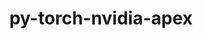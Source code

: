 ---
title: "py-torch-nvidia-apex"
layout: cache
categories: [package, develop]
meta: {"versions": ["2020-10-19"], "compilers": ["apple-clang@=14.0.0", "gcc@=11.3.0", "gcc@=11.4.0"], "oss": ["ubuntu22.04", "ventura"], "platforms": ["darwin", "linux"], "targets": ["aarch64", "x86_64_v3"], "stacks": ["ml-darwin-aarch64-mps", "ml-linux-x86_64-cpu", "ml-linux-x86_64-cuda", "root"], "num_specs": 52, "num_specs_by_stack": {"ml-darwin-aarch64-mps": 14, "root": 52, "ml-linux-x86_64-cpu": 19, "ml-linux-x86_64-cuda": 19}}
spec_details: [{"hash": "nn7ebqmm7ggbybdumhd6oqp5kchdspbc", "compiler": "apple-clang@=14.0.0", "versions": ["2020-10-19"], "os": "ventura", "platform": "darwin", "target": "aarch64", "variants": ["build_system=python_pip", "~cuda", "patches=da5e883"], "stacks": ["ml-darwin-aarch64-mps", "root"], "size": "-", "tarball": "https://binaries.spack.io/develop/build_cache/darwin-ventura-aarch64/apple-clang-14.0.0/py-torch-nvidia-apex-2020-10-19/darwin-ventura-aarch64-apple-clang-14.0.0-py-torch-nvidia-apex-2020-10-19-nn7ebqmm7ggbybdumhd6oqp5kchdspbc.spack"}, {"hash": "aqe2yq3phgirvy2skvvsv2vmmcnx4deo", "compiler": "apple-clang@=14.0.0", "versions": ["2020-10-19"], "os": "ventura", "platform": "darwin", "target": "aarch64", "variants": ["build_system=python_pip", "~cuda", "patches=da5e883"], "stacks": ["ml-darwin-aarch64-mps", "root"], "size": "-", "tarball": "https://binaries.spack.io/develop/build_cache/darwin-ventura-aarch64/apple-clang-14.0.0/py-torch-nvidia-apex-2020-10-19/darwin-ventura-aarch64-apple-clang-14.0.0-py-torch-nvidia-apex-2020-10-19-aqe2yq3phgirvy2skvvsv2vmmcnx4deo.spack"}, {"hash": "bkzs344ve2w46zebm3xakybe5p2tzhyz", "compiler": "apple-clang@=14.0.0", "versions": ["2020-10-19"], "os": "ventura", "platform": "darwin", "target": "aarch64", "variants": ["build_system=python_pip", "~cuda", "patches=da5e883"], "stacks": ["ml-darwin-aarch64-mps", "root"], "size": "-", "tarball": "https://binaries.spack.io/develop/build_cache/darwin-ventura-aarch64/apple-clang-14.0.0/py-torch-nvidia-apex-2020-10-19/darwin-ventura-aarch64-apple-clang-14.0.0-py-torch-nvidia-apex-2020-10-19-bkzs344ve2w46zebm3xakybe5p2tzhyz.spack"}, {"hash": "hrazz6zydnpn4sociikbfx33mqvv34eh", "compiler": "apple-clang@=14.0.0", "versions": ["2020-10-19"], "os": "ventura", "platform": "darwin", "target": "aarch64", "variants": ["build_system=python_pip", "~cuda", "patches=da5e883"], "stacks": ["ml-darwin-aarch64-mps", "root"], "size": "-", "tarball": "https://binaries.spack.io/develop/build_cache/darwin-ventura-aarch64/apple-clang-14.0.0/py-torch-nvidia-apex-2020-10-19/darwin-ventura-aarch64-apple-clang-14.0.0-py-torch-nvidia-apex-2020-10-19-hrazz6zydnpn4sociikbfx33mqvv34eh.spack"}, {"hash": "ez7khwz762exoyt4opqsgpdkfl5w3456", "compiler": "apple-clang@=14.0.0", "versions": ["2020-10-19"], "os": "ventura", "platform": "darwin", "target": "aarch64", "variants": ["build_system=python_pip", "~cuda", "patches=da5e883"], "stacks": ["ml-darwin-aarch64-mps", "root"], "size": "-", "tarball": "https://binaries.spack.io/develop/build_cache/darwin-ventura-aarch64/apple-clang-14.0.0/py-torch-nvidia-apex-2020-10-19/darwin-ventura-aarch64-apple-clang-14.0.0-py-torch-nvidia-apex-2020-10-19-ez7khwz762exoyt4opqsgpdkfl5w3456.spack"}, {"hash": "tyaqw7uofqc7uxqvf4gfgcwyyw2ydle5", "compiler": "apple-clang@=14.0.0", "versions": ["2020-10-19"], "os": "ventura", "platform": "darwin", "target": "aarch64", "variants": ["build_system=python_pip", "~cuda", "patches=da5e883"], "stacks": ["ml-darwin-aarch64-mps", "root"], "size": "-", "tarball": "https://binaries.spack.io/develop/build_cache/darwin-ventura-aarch64/apple-clang-14.0.0/py-torch-nvidia-apex-2020-10-19/darwin-ventura-aarch64-apple-clang-14.0.0-py-torch-nvidia-apex-2020-10-19-tyaqw7uofqc7uxqvf4gfgcwyyw2ydle5.spack"}, {"hash": "jaddu3rexv26xqwfx4hqdkjvrc4lleis", "compiler": "apple-clang@=14.0.0", "versions": ["2020-10-19"], "os": "ventura", "platform": "darwin", "target": "aarch64", "variants": ["build_system=python_pip", "~cuda", "patches=da5e883"], "stacks": ["ml-darwin-aarch64-mps", "root"], "size": "-", "tarball": "https://binaries.spack.io/develop/build_cache/darwin-ventura-aarch64/apple-clang-14.0.0/py-torch-nvidia-apex-2020-10-19/darwin-ventura-aarch64-apple-clang-14.0.0-py-torch-nvidia-apex-2020-10-19-jaddu3rexv26xqwfx4hqdkjvrc4lleis.spack"}, {"hash": "at4hkf6ut32ibkuod6pltgne7uxvibcc", "compiler": "apple-clang@=14.0.0", "versions": ["2020-10-19"], "os": "ventura", "platform": "darwin", "target": "aarch64", "variants": ["build_system=python_pip", "~cuda", "patches=da5e883"], "stacks": ["ml-darwin-aarch64-mps", "root"], "size": "-", "tarball": "https://binaries.spack.io/develop/build_cache/darwin-ventura-aarch64/apple-clang-14.0.0/py-torch-nvidia-apex-2020-10-19/darwin-ventura-aarch64-apple-clang-14.0.0-py-torch-nvidia-apex-2020-10-19-at4hkf6ut32ibkuod6pltgne7uxvibcc.spack"}, {"hash": "yw3p7wyhym6ow36ujoxwfwuegokc2g3o", "compiler": "apple-clang@=14.0.0", "versions": ["2020-10-19"], "os": "ventura", "platform": "darwin", "target": "aarch64", "variants": ["build_system=python_pip", "~cuda", "patches=da5e883"], "stacks": ["ml-darwin-aarch64-mps", "root"], "size": "-", "tarball": "https://binaries.spack.io/develop/build_cache/darwin-ventura-aarch64/apple-clang-14.0.0/py-torch-nvidia-apex-2020-10-19/darwin-ventura-aarch64-apple-clang-14.0.0-py-torch-nvidia-apex-2020-10-19-yw3p7wyhym6ow36ujoxwfwuegokc2g3o.spack"}, {"hash": "tx5huhhapovop663v3zjclzqvno767ww", "compiler": "apple-clang@=14.0.0", "versions": ["2020-10-19"], "os": "ventura", "platform": "darwin", "target": "aarch64", "variants": ["build_system=python_pip", "~cuda", "patches=da5e883"], "stacks": ["ml-darwin-aarch64-mps", "root"], "size": "-", "tarball": "https://binaries.spack.io/develop/build_cache/darwin-ventura-aarch64/apple-clang-14.0.0/py-torch-nvidia-apex-2020-10-19/darwin-ventura-aarch64-apple-clang-14.0.0-py-torch-nvidia-apex-2020-10-19-tx5huhhapovop663v3zjclzqvno767ww.spack"}, {"hash": "xizdiq2xdvfttfeqlb7qx2fkypqguoqe", "compiler": "apple-clang@=14.0.0", "versions": ["2020-10-19"], "os": "ventura", "platform": "darwin", "target": "aarch64", "variants": ["build_system=python_pip", "~cuda", "patches=da5e883"], "stacks": ["ml-darwin-aarch64-mps", "root"], "size": "-", "tarball": "https://binaries.spack.io/develop/build_cache/darwin-ventura-aarch64/apple-clang-14.0.0/py-torch-nvidia-apex-2020-10-19/darwin-ventura-aarch64-apple-clang-14.0.0-py-torch-nvidia-apex-2020-10-19-xizdiq2xdvfttfeqlb7qx2fkypqguoqe.spack"}, {"hash": "jwykd6gw4p3ha5fgd2bm362kvpllpoj3", "compiler": "apple-clang@=14.0.0", "versions": ["2020-10-19"], "os": "ventura", "platform": "darwin", "target": "aarch64", "variants": ["build_system=python_pip", "~cuda", "patches=da5e883"], "stacks": ["ml-darwin-aarch64-mps", "root"], "size": "-", "tarball": "https://binaries.spack.io/develop/build_cache/darwin-ventura-aarch64/apple-clang-14.0.0/py-torch-nvidia-apex-2020-10-19/darwin-ventura-aarch64-apple-clang-14.0.0-py-torch-nvidia-apex-2020-10-19-jwykd6gw4p3ha5fgd2bm362kvpllpoj3.spack"}, {"hash": "4jcixefvlwzzxyckvk3em2qj2luxc6rp", "compiler": "apple-clang@=14.0.0", "versions": ["2020-10-19"], "os": "ventura", "platform": "darwin", "target": "aarch64", "variants": ["build_system=python_pip", "~cuda", "patches=da5e883"], "stacks": ["ml-darwin-aarch64-mps", "root"], "size": "-", "tarball": "https://binaries.spack.io/develop/build_cache/darwin-ventura-aarch64/apple-clang-14.0.0/py-torch-nvidia-apex-2020-10-19/darwin-ventura-aarch64-apple-clang-14.0.0-py-torch-nvidia-apex-2020-10-19-4jcixefvlwzzxyckvk3em2qj2luxc6rp.spack"}, {"hash": "azvapshzzgby7yfhbtmjb7o5xiobkj37", "compiler": "apple-clang@=14.0.0", "versions": ["2020-10-19"], "os": "ventura", "platform": "darwin", "target": "aarch64", "variants": ["build_system=python_pip", "~cuda", "patches=da5e883"], "stacks": ["ml-darwin-aarch64-mps", "root"], "size": "-", "tarball": "https://binaries.spack.io/develop/build_cache/darwin-ventura-aarch64/apple-clang-14.0.0/py-torch-nvidia-apex-2020-10-19/darwin-ventura-aarch64-apple-clang-14.0.0-py-torch-nvidia-apex-2020-10-19-azvapshzzgby7yfhbtmjb7o5xiobkj37.spack"}, {"hash": "fhcaqkpcvvgt7ebvb4rcqnzzwsf3ltbt", "compiler": "gcc@=11.3.0", "versions": ["2020-10-19"], "os": "ubuntu22.04", "platform": "linux", "target": "x86_64_v3", "variants": ["build_system=python_pip", "~cuda", "patches=da5e883"], "stacks": ["ml-linux-x86_64-cpu", "root"], "size": "-", "tarball": "https://binaries.spack.io/develop/build_cache/linux-ubuntu22.04-x86_64_v3/gcc-11.3.0/py-torch-nvidia-apex-2020-10-19/linux-ubuntu22.04-x86_64_v3-gcc-11.3.0-py-torch-nvidia-apex-2020-10-19-fhcaqkpcvvgt7ebvb4rcqnzzwsf3ltbt.spack"}, {"hash": "2vtccdyhuosnf6xkxf566chwdhntnned", "compiler": "gcc@=11.3.0", "versions": ["2020-10-19"], "os": "ubuntu22.04", "platform": "linux", "target": "x86_64_v3", "variants": ["build_system=python_pip", "+cuda", "cuda_arch=80", "patches=da5e883"], "stacks": ["ml-linux-x86_64-cuda", "root"], "size": "-", "tarball": "https://binaries.spack.io/develop/build_cache/linux-ubuntu22.04-x86_64_v3/gcc-11.3.0/py-torch-nvidia-apex-2020-10-19/linux-ubuntu22.04-x86_64_v3-gcc-11.3.0-py-torch-nvidia-apex-2020-10-19-2vtccdyhuosnf6xkxf566chwdhntnned.spack"}, {"hash": "6apgvsqbyykxp32ryolussbzdy4r4k5y", "compiler": "gcc@=11.3.0", "versions": ["2020-10-19"], "os": "ubuntu22.04", "platform": "linux", "target": "x86_64_v3", "variants": ["build_system=python_pip", "~cuda", "patches=da5e883"], "stacks": ["ml-linux-x86_64-cpu", "root"], "size": "-", "tarball": "https://binaries.spack.io/develop/build_cache/linux-ubuntu22.04-x86_64_v3/gcc-11.3.0/py-torch-nvidia-apex-2020-10-19/linux-ubuntu22.04-x86_64_v3-gcc-11.3.0-py-torch-nvidia-apex-2020-10-19-6apgvsqbyykxp32ryolussbzdy4r4k5y.spack"}, {"hash": "6g2rlxijsaq2rqjivgl6wkitgndrro4p", "compiler": "gcc@=11.3.0", "versions": ["2020-10-19"], "os": "ubuntu22.04", "platform": "linux", "target": "x86_64_v3", "variants": ["build_system=python_pip", "~cuda", "patches=da5e883"], "stacks": ["ml-linux-x86_64-cpu", "root"], "size": "-", "tarball": "https://binaries.spack.io/develop/build_cache/linux-ubuntu22.04-x86_64_v3/gcc-11.3.0/py-torch-nvidia-apex-2020-10-19/linux-ubuntu22.04-x86_64_v3-gcc-11.3.0-py-torch-nvidia-apex-2020-10-19-6g2rlxijsaq2rqjivgl6wkitgndrro4p.spack"}, {"hash": "7rskb6a6fzdno64yfecsy5wwnp73e7d7", "compiler": "gcc@=11.3.0", "versions": ["2020-10-19"], "os": "ubuntu22.04", "platform": "linux", "target": "x86_64_v3", "variants": ["build_system=python_pip", "~cuda", "patches=da5e883"], "stacks": ["ml-linux-x86_64-cpu", "root"], "size": "-", "tarball": "https://binaries.spack.io/develop/build_cache/linux-ubuntu22.04-x86_64_v3/gcc-11.3.0/py-torch-nvidia-apex-2020-10-19/linux-ubuntu22.04-x86_64_v3-gcc-11.3.0-py-torch-nvidia-apex-2020-10-19-7rskb6a6fzdno64yfecsy5wwnp73e7d7.spack"}, {"hash": "d3l3pbcov3tymiufc3bofp3kfgdt4epu", "compiler": "gcc@=11.3.0", "versions": ["2020-10-19"], "os": "ubuntu22.04", "platform": "linux", "target": "x86_64_v3", "variants": ["build_system=python_pip", "~cuda", "patches=da5e883"], "stacks": ["ml-linux-x86_64-cpu", "root"], "size": "-", "tarball": "https://binaries.spack.io/develop/build_cache/linux-ubuntu22.04-x86_64_v3/gcc-11.3.0/py-torch-nvidia-apex-2020-10-19/linux-ubuntu22.04-x86_64_v3-gcc-11.3.0-py-torch-nvidia-apex-2020-10-19-d3l3pbcov3tymiufc3bofp3kfgdt4epu.spack"}, {"hash": "cfojmg7pvyolajonn3ilyfmp326i6a6b", "compiler": "gcc@=11.3.0", "versions": ["2020-10-19"], "os": "ubuntu22.04", "platform": "linux", "target": "x86_64_v3", "variants": ["build_system=python_pip", "+cuda", "cuda_arch=80", "patches=da5e883"], "stacks": ["ml-linux-x86_64-cuda", "root"], "size": "-", "tarball": "https://binaries.spack.io/develop/build_cache/linux-ubuntu22.04-x86_64_v3/gcc-11.3.0/py-torch-nvidia-apex-2020-10-19/linux-ubuntu22.04-x86_64_v3-gcc-11.3.0-py-torch-nvidia-apex-2020-10-19-cfojmg7pvyolajonn3ilyfmp326i6a6b.spack"}, {"hash": "5yk35jdezc7zhyj7ntfkpjsxavaidwqb", "compiler": "gcc@=11.3.0", "versions": ["2020-10-19"], "os": "ubuntu22.04", "platform": "linux", "target": "x86_64_v3", "variants": ["build_system=python_pip", "~cuda", "patches=da5e883"], "stacks": ["ml-linux-x86_64-cpu", "root"], "size": "-", "tarball": "https://binaries.spack.io/develop/build_cache/linux-ubuntu22.04-x86_64_v3/gcc-11.3.0/py-torch-nvidia-apex-2020-10-19/linux-ubuntu22.04-x86_64_v3-gcc-11.3.0-py-torch-nvidia-apex-2020-10-19-5yk35jdezc7zhyj7ntfkpjsxavaidwqb.spack"}, {"hash": "i3q4hgrncncn2ven4nbph4sucpiae2a5", "compiler": "gcc@=11.3.0", "versions": ["2020-10-19"], "os": "ubuntu22.04", "platform": "linux", "target": "x86_64_v3", "variants": ["build_system=python_pip", "~cuda", "patches=da5e883"], "stacks": ["ml-linux-x86_64-cpu", "root"], "size": "-", "tarball": "https://binaries.spack.io/develop/build_cache/linux-ubuntu22.04-x86_64_v3/gcc-11.3.0/py-torch-nvidia-apex-2020-10-19/linux-ubuntu22.04-x86_64_v3-gcc-11.3.0-py-torch-nvidia-apex-2020-10-19-i3q4hgrncncn2ven4nbph4sucpiae2a5.spack"}, {"hash": "jpenum54n5kgbj5gsvvd7qs5bplvua3c", "compiler": "gcc@=11.3.0", "versions": ["2020-10-19"], "os": "ubuntu22.04", "platform": "linux", "target": "x86_64_v3", "variants": ["build_system=python_pip", "~cuda", "patches=da5e883"], "stacks": ["ml-linux-x86_64-cpu", "root"], "size": "-", "tarball": "https://binaries.spack.io/develop/build_cache/linux-ubuntu22.04-x86_64_v3/gcc-11.3.0/py-torch-nvidia-apex-2020-10-19/linux-ubuntu22.04-x86_64_v3-gcc-11.3.0-py-torch-nvidia-apex-2020-10-19-jpenum54n5kgbj5gsvvd7qs5bplvua3c.spack"}, {"hash": "qn56ffjcdisljyrf4t6b3tr55n6tosqb", "compiler": "gcc@=11.3.0", "versions": ["2020-10-19"], "os": "ubuntu22.04", "platform": "linux", "target": "x86_64_v3", "variants": ["build_system=python_pip", "+cuda", "cuda_arch=80", "patches=da5e883"], "stacks": ["ml-linux-x86_64-cuda", "root"], "size": "-", "tarball": "https://binaries.spack.io/develop/build_cache/linux-ubuntu22.04-x86_64_v3/gcc-11.3.0/py-torch-nvidia-apex-2020-10-19/linux-ubuntu22.04-x86_64_v3-gcc-11.3.0-py-torch-nvidia-apex-2020-10-19-qn56ffjcdisljyrf4t6b3tr55n6tosqb.spack"}, {"hash": "myowoknlk6sbzatm4t6eh3hws7kdqwzs", "compiler": "gcc@=11.3.0", "versions": ["2020-10-19"], "os": "ubuntu22.04", "platform": "linux", "target": "x86_64_v3", "variants": ["build_system=python_pip", "~cuda", "patches=da5e883"], "stacks": ["ml-linux-x86_64-cpu", "root"], "size": "-", "tarball": "https://binaries.spack.io/develop/build_cache/linux-ubuntu22.04-x86_64_v3/gcc-11.3.0/py-torch-nvidia-apex-2020-10-19/linux-ubuntu22.04-x86_64_v3-gcc-11.3.0-py-torch-nvidia-apex-2020-10-19-myowoknlk6sbzatm4t6eh3hws7kdqwzs.spack"}, {"hash": "yqonffh4vgql5d52uix6o2h2hwo2mhiv", "compiler": "gcc@=11.3.0", "versions": ["2020-10-19"], "os": "ubuntu22.04", "platform": "linux", "target": "x86_64_v3", "variants": ["build_system=python_pip", "~cuda", "patches=da5e883"], "stacks": ["ml-linux-x86_64-cpu", "root"], "size": "-", "tarball": "https://binaries.spack.io/develop/build_cache/linux-ubuntu22.04-x86_64_v3/gcc-11.3.0/py-torch-nvidia-apex-2020-10-19/linux-ubuntu22.04-x86_64_v3-gcc-11.3.0-py-torch-nvidia-apex-2020-10-19-yqonffh4vgql5d52uix6o2h2hwo2mhiv.spack"}, {"hash": "nb6dggwbtfb2cmt4klya7zld4iv6qtkm", "compiler": "gcc@=11.3.0", "versions": ["2020-10-19"], "os": "ubuntu22.04", "platform": "linux", "target": "x86_64_v3", "variants": ["build_system=python_pip", "+cuda", "cuda_arch=80", "patches=da5e883"], "stacks": ["ml-linux-x86_64-cuda", "root"], "size": "-", "tarball": "https://binaries.spack.io/develop/build_cache/linux-ubuntu22.04-x86_64_v3/gcc-11.3.0/py-torch-nvidia-apex-2020-10-19/linux-ubuntu22.04-x86_64_v3-gcc-11.3.0-py-torch-nvidia-apex-2020-10-19-nb6dggwbtfb2cmt4klya7zld4iv6qtkm.spack"}, {"hash": "s3gf2c67mobim4q6b6xtxvbzkfdts7yt", "compiler": "gcc@=11.3.0", "versions": ["2020-10-19"], "os": "ubuntu22.04", "platform": "linux", "target": "x86_64_v3", "variants": ["build_system=python_pip", "+cuda", "cuda_arch=80", "patches=da5e883"], "stacks": ["ml-linux-x86_64-cuda", "root"], "size": "-", "tarball": "https://binaries.spack.io/develop/build_cache/linux-ubuntu22.04-x86_64_v3/gcc-11.3.0/py-torch-nvidia-apex-2020-10-19/linux-ubuntu22.04-x86_64_v3-gcc-11.3.0-py-torch-nvidia-apex-2020-10-19-s3gf2c67mobim4q6b6xtxvbzkfdts7yt.spack"}, {"hash": "5qeysurqfb3q6iavn6u57ygriqwcstev", "compiler": "gcc@=11.3.0", "versions": ["2020-10-19"], "os": "ubuntu22.04", "platform": "linux", "target": "x86_64_v3", "variants": ["build_system=python_pip", "+cuda", "cuda_arch=80", "patches=da5e883"], "stacks": ["ml-linux-x86_64-cuda", "root"], "size": "-", "tarball": "https://binaries.spack.io/develop/build_cache/linux-ubuntu22.04-x86_64_v3/gcc-11.3.0/py-torch-nvidia-apex-2020-10-19/linux-ubuntu22.04-x86_64_v3-gcc-11.3.0-py-torch-nvidia-apex-2020-10-19-5qeysurqfb3q6iavn6u57ygriqwcstev.spack"}, {"hash": "qz5l4c5tklsrhqrpdj57li6mzoj2to4w", "compiler": "gcc@=11.3.0", "versions": ["2020-10-19"], "os": "ubuntu22.04", "platform": "linux", "target": "x86_64_v3", "variants": ["build_system=python_pip", "+cuda", "cuda_arch=80", "patches=da5e883"], "stacks": ["ml-linux-x86_64-cuda", "root"], "size": "-", "tarball": "https://binaries.spack.io/develop/build_cache/linux-ubuntu22.04-x86_64_v3/gcc-11.3.0/py-torch-nvidia-apex-2020-10-19/linux-ubuntu22.04-x86_64_v3-gcc-11.3.0-py-torch-nvidia-apex-2020-10-19-qz5l4c5tklsrhqrpdj57li6mzoj2to4w.spack"}, {"hash": "gehan5h73ncrpasnbqijewssiwsinqmh", "compiler": "gcc@=11.3.0", "versions": ["2020-10-19"], "os": "ubuntu22.04", "platform": "linux", "target": "x86_64_v3", "variants": ["build_system=python_pip", "~cuda", "patches=da5e883"], "stacks": ["ml-linux-x86_64-cpu", "root"], "size": "-", "tarball": "https://binaries.spack.io/develop/build_cache/linux-ubuntu22.04-x86_64_v3/gcc-11.3.0/py-torch-nvidia-apex-2020-10-19/linux-ubuntu22.04-x86_64_v3-gcc-11.3.0-py-torch-nvidia-apex-2020-10-19-gehan5h73ncrpasnbqijewssiwsinqmh.spack"}, {"hash": "ty72oflnvq7t4o5ugw26hiygabbf4u5b", "compiler": "gcc@=11.3.0", "versions": ["2020-10-19"], "os": "ubuntu22.04", "platform": "linux", "target": "x86_64_v3", "variants": ["build_system=python_pip", "~cuda", "patches=da5e883"], "stacks": ["ml-linux-x86_64-cpu", "root"], "size": "-", "tarball": "https://binaries.spack.io/develop/build_cache/linux-ubuntu22.04-x86_64_v3/gcc-11.3.0/py-torch-nvidia-apex-2020-10-19/linux-ubuntu22.04-x86_64_v3-gcc-11.3.0-py-torch-nvidia-apex-2020-10-19-ty72oflnvq7t4o5ugw26hiygabbf4u5b.spack"}, {"hash": "olt3ucq4dh4jzyhpwxn2xaomzcrnb3gm", "compiler": "gcc@=11.3.0", "versions": ["2020-10-19"], "os": "ubuntu22.04", "platform": "linux", "target": "x86_64_v3", "variants": ["build_system=python_pip", "+cuda", "cuda_arch=80", "patches=da5e883"], "stacks": ["ml-linux-x86_64-cuda", "root"], "size": "-", "tarball": "https://binaries.spack.io/develop/build_cache/linux-ubuntu22.04-x86_64_v3/gcc-11.3.0/py-torch-nvidia-apex-2020-10-19/linux-ubuntu22.04-x86_64_v3-gcc-11.3.0-py-torch-nvidia-apex-2020-10-19-olt3ucq4dh4jzyhpwxn2xaomzcrnb3gm.spack"}, {"hash": "wvywbzo4t7gddfk2i3btmpu6wqexjjlo", "compiler": "gcc@=11.3.0", "versions": ["2020-10-19"], "os": "ubuntu22.04", "platform": "linux", "target": "x86_64_v3", "variants": ["build_system=python_pip", "~cuda", "patches=da5e883"], "stacks": ["ml-linux-x86_64-cpu", "root"], "size": "-", "tarball": "https://binaries.spack.io/develop/build_cache/linux-ubuntu22.04-x86_64_v3/gcc-11.3.0/py-torch-nvidia-apex-2020-10-19/linux-ubuntu22.04-x86_64_v3-gcc-11.3.0-py-torch-nvidia-apex-2020-10-19-wvywbzo4t7gddfk2i3btmpu6wqexjjlo.spack"}, {"hash": "moqtbnpbvzgy2gaiqm7iwynso3wlbytq", "compiler": "gcc@=11.3.0", "versions": ["2020-10-19"], "os": "ubuntu22.04", "platform": "linux", "target": "x86_64_v3", "variants": ["build_system=python_pip", "+cuda", "cuda_arch=80", "patches=da5e883"], "stacks": ["ml-linux-x86_64-cuda", "root"], "size": "-", "tarball": "https://binaries.spack.io/develop/build_cache/linux-ubuntu22.04-x86_64_v3/gcc-11.3.0/py-torch-nvidia-apex-2020-10-19/linux-ubuntu22.04-x86_64_v3-gcc-11.3.0-py-torch-nvidia-apex-2020-10-19-moqtbnpbvzgy2gaiqm7iwynso3wlbytq.spack"}, {"hash": "pugxxfnhf5ccesgzgrzgkv7oboe7s6fg", "compiler": "gcc@=11.3.0", "versions": ["2020-10-19"], "os": "ubuntu22.04", "platform": "linux", "target": "x86_64_v3", "variants": ["build_system=python_pip", "+cuda", "cuda_arch=80", "patches=da5e883"], "stacks": ["ml-linux-x86_64-cuda", "root"], "size": "-", "tarball": "https://binaries.spack.io/develop/build_cache/linux-ubuntu22.04-x86_64_v3/gcc-11.3.0/py-torch-nvidia-apex-2020-10-19/linux-ubuntu22.04-x86_64_v3-gcc-11.3.0-py-torch-nvidia-apex-2020-10-19-pugxxfnhf5ccesgzgrzgkv7oboe7s6fg.spack"}, {"hash": "hlb5hexep2e5h62l5izpm3krmakmbv5l", "compiler": "gcc@=11.3.0", "versions": ["2020-10-19"], "os": "ubuntu22.04", "platform": "linux", "target": "x86_64_v3", "variants": ["build_system=python_pip", "+cuda", "cuda_arch=80", "patches=da5e883"], "stacks": ["ml-linux-x86_64-cuda", "root"], "size": "-", "tarball": "https://binaries.spack.io/develop/build_cache/linux-ubuntu22.04-x86_64_v3/gcc-11.3.0/py-torch-nvidia-apex-2020-10-19/linux-ubuntu22.04-x86_64_v3-gcc-11.3.0-py-torch-nvidia-apex-2020-10-19-hlb5hexep2e5h62l5izpm3krmakmbv5l.spack"}, {"hash": "qk6jjwsgm4xzeq77o3amnkhs5far7hmy", "compiler": "gcc@=11.3.0", "versions": ["2020-10-19"], "os": "ubuntu22.04", "platform": "linux", "target": "x86_64_v3", "variants": ["build_system=python_pip", "+cuda", "cuda_arch=80", "patches=da5e883"], "stacks": ["ml-linux-x86_64-cuda", "root"], "size": "-", "tarball": "https://binaries.spack.io/develop/build_cache/linux-ubuntu22.04-x86_64_v3/gcc-11.3.0/py-torch-nvidia-apex-2020-10-19/linux-ubuntu22.04-x86_64_v3-gcc-11.3.0-py-torch-nvidia-apex-2020-10-19-qk6jjwsgm4xzeq77o3amnkhs5far7hmy.spack"}, {"hash": "jl6og5ejcdklilxhvyl3hqsxolvf64i2", "compiler": "gcc@=11.3.0", "versions": ["2020-10-19"], "os": "ubuntu22.04", "platform": "linux", "target": "x86_64_v3", "variants": ["build_system=python_pip", "~cuda", "patches=da5e883"], "stacks": ["ml-linux-x86_64-cpu", "root"], "size": "-", "tarball": "https://binaries.spack.io/develop/build_cache/linux-ubuntu22.04-x86_64_v3/gcc-11.3.0/py-torch-nvidia-apex-2020-10-19/linux-ubuntu22.04-x86_64_v3-gcc-11.3.0-py-torch-nvidia-apex-2020-10-19-jl6og5ejcdklilxhvyl3hqsxolvf64i2.spack"}, {"hash": "q3uwozpdxshkb6la36jbvxr2v2x5h7qa", "compiler": "gcc@=11.3.0", "versions": ["2020-10-19"], "os": "ubuntu22.04", "platform": "linux", "target": "x86_64_v3", "variants": ["build_system=python_pip", "+cuda", "cuda_arch=80", "patches=da5e883"], "stacks": ["ml-linux-x86_64-cuda", "root"], "size": "-", "tarball": "https://binaries.spack.io/develop/build_cache/linux-ubuntu22.04-x86_64_v3/gcc-11.3.0/py-torch-nvidia-apex-2020-10-19/linux-ubuntu22.04-x86_64_v3-gcc-11.3.0-py-torch-nvidia-apex-2020-10-19-q3uwozpdxshkb6la36jbvxr2v2x5h7qa.spack"}, {"hash": "tnfe54vkhmgyluablwjewhyviz4tyiue", "compiler": "gcc@=11.3.0", "versions": ["2020-10-19"], "os": "ubuntu22.04", "platform": "linux", "target": "x86_64_v3", "variants": ["build_system=python_pip", "+cuda", "cuda_arch=80", "patches=da5e883"], "stacks": ["ml-linux-x86_64-cuda", "root"], "size": "-", "tarball": "https://binaries.spack.io/develop/build_cache/linux-ubuntu22.04-x86_64_v3/gcc-11.3.0/py-torch-nvidia-apex-2020-10-19/linux-ubuntu22.04-x86_64_v3-gcc-11.3.0-py-torch-nvidia-apex-2020-10-19-tnfe54vkhmgyluablwjewhyviz4tyiue.spack"}, {"hash": "qvgufjzgrzjm6yr23vptouwa4y5j53hl", "compiler": "gcc@=11.3.0", "versions": ["2020-10-19"], "os": "ubuntu22.04", "platform": "linux", "target": "x86_64_v3", "variants": ["build_system=python_pip", "~cuda", "patches=da5e883"], "stacks": ["ml-linux-x86_64-cpu", "root"], "size": "-", "tarball": "https://binaries.spack.io/develop/build_cache/linux-ubuntu22.04-x86_64_v3/gcc-11.3.0/py-torch-nvidia-apex-2020-10-19/linux-ubuntu22.04-x86_64_v3-gcc-11.3.0-py-torch-nvidia-apex-2020-10-19-qvgufjzgrzjm6yr23vptouwa4y5j53hl.spack"}, {"hash": "wmm5dvrzbaxckdarjrlmkkoeg5fkim5k", "compiler": "gcc@=11.3.0", "versions": ["2020-10-19"], "os": "ubuntu22.04", "platform": "linux", "target": "x86_64_v3", "variants": ["build_system=python_pip", "+cuda", "cuda_arch=80", "patches=da5e883"], "stacks": ["ml-linux-x86_64-cuda", "root"], "size": "-", "tarball": "https://binaries.spack.io/develop/build_cache/linux-ubuntu22.04-x86_64_v3/gcc-11.3.0/py-torch-nvidia-apex-2020-10-19/linux-ubuntu22.04-x86_64_v3-gcc-11.3.0-py-torch-nvidia-apex-2020-10-19-wmm5dvrzbaxckdarjrlmkkoeg5fkim5k.spack"}, {"hash": "wsjppgbd5wdzne5g4qrz43rskxf3oese", "compiler": "gcc@=11.3.0", "versions": ["2020-10-19"], "os": "ubuntu22.04", "platform": "linux", "target": "x86_64_v3", "variants": ["build_system=python_pip", "+cuda", "cuda_arch=80", "patches=da5e883"], "stacks": ["ml-linux-x86_64-cuda", "root"], "size": "-", "tarball": "https://binaries.spack.io/develop/build_cache/linux-ubuntu22.04-x86_64_v3/gcc-11.3.0/py-torch-nvidia-apex-2020-10-19/linux-ubuntu22.04-x86_64_v3-gcc-11.3.0-py-torch-nvidia-apex-2020-10-19-wsjppgbd5wdzne5g4qrz43rskxf3oese.spack"}, {"hash": "uvk4vgh56qwepms74635khrcnyrglvly", "compiler": "gcc@=11.4.0", "versions": ["2020-10-19"], "os": "ubuntu22.04", "platform": "linux", "target": "x86_64_v3", "variants": ["build_system=python_pip", "+cuda", "cuda_arch=80", "patches=da5e883"], "stacks": ["ml-linux-x86_64-cuda", "root"], "size": "-", "tarball": "https://binaries.spack.io/develop/build_cache/linux-ubuntu22.04-x86_64_v3/gcc-11.4.0/py-torch-nvidia-apex-2020-10-19/linux-ubuntu22.04-x86_64_v3-gcc-11.4.0-py-torch-nvidia-apex-2020-10-19-uvk4vgh56qwepms74635khrcnyrglvly.spack"}, {"hash": "ilcl433k7edld7whjommyqko244dwt7t", "compiler": "gcc@=11.4.0", "versions": ["2020-10-19"], "os": "ubuntu22.04", "platform": "linux", "target": "x86_64_v3", "variants": ["build_system=python_pip", "~cuda", "patches=da5e883"], "stacks": ["ml-linux-x86_64-cpu", "root"], "size": "-", "tarball": "https://binaries.spack.io/develop/build_cache/linux-ubuntu22.04-x86_64_v3/gcc-11.4.0/py-torch-nvidia-apex-2020-10-19/linux-ubuntu22.04-x86_64_v3-gcc-11.4.0-py-torch-nvidia-apex-2020-10-19-ilcl433k7edld7whjommyqko244dwt7t.spack"}, {"hash": "ix7bvykz3p4pqzpqe6mzjrxrj7dsfwfd", "compiler": "gcc@=11.4.0", "versions": ["2020-10-19"], "os": "ubuntu22.04", "platform": "linux", "target": "x86_64_v3", "variants": ["build_system=python_pip", "~cuda", "patches=da5e883"], "stacks": ["ml-linux-x86_64-cpu", "root"], "size": "-", "tarball": "https://binaries.spack.io/develop/build_cache/linux-ubuntu22.04-x86_64_v3/gcc-11.4.0/py-torch-nvidia-apex-2020-10-19/linux-ubuntu22.04-x86_64_v3-gcc-11.4.0-py-torch-nvidia-apex-2020-10-19-ix7bvykz3p4pqzpqe6mzjrxrj7dsfwfd.spack"}, {"hash": "p7crykswdjiajt7e3ygh6foz5kzbwewp", "compiler": "gcc@=11.4.0", "versions": ["2020-10-19"], "os": "ubuntu22.04", "platform": "linux", "target": "x86_64_v3", "variants": ["build_system=python_pip", "+cuda", "cuda_arch=80", "patches=da5e883"], "stacks": ["ml-linux-x86_64-cuda", "root"], "size": "-", "tarball": "https://binaries.spack.io/develop/build_cache/linux-ubuntu22.04-x86_64_v3/gcc-11.4.0/py-torch-nvidia-apex-2020-10-19/linux-ubuntu22.04-x86_64_v3-gcc-11.4.0-py-torch-nvidia-apex-2020-10-19-p7crykswdjiajt7e3ygh6foz5kzbwewp.spack"}, {"hash": "rxxmkxyh7rbbt6bogg6ifqsw23qqcpqm", "compiler": "gcc@=11.4.0", "versions": ["2020-10-19"], "os": "ubuntu22.04", "platform": "linux", "target": "x86_64_v3", "variants": ["build_system=python_pip", "+cuda", "cuda_arch=80", "patches=da5e883"], "stacks": ["ml-linux-x86_64-cuda", "root"], "size": "-", "tarball": "https://binaries.spack.io/develop/build_cache/linux-ubuntu22.04-x86_64_v3/gcc-11.4.0/py-torch-nvidia-apex-2020-10-19/linux-ubuntu22.04-x86_64_v3-gcc-11.4.0-py-torch-nvidia-apex-2020-10-19-rxxmkxyh7rbbt6bogg6ifqsw23qqcpqm.spack"}, {"hash": "equqri6i4rshcahskxp5obbjbaud7545", "compiler": "gcc@=11.4.0", "versions": ["2020-10-19"], "os": "ubuntu22.04", "platform": "linux", "target": "x86_64_v3", "variants": ["build_system=python_pip", "~cuda", "patches=da5e883"], "stacks": ["ml-linux-x86_64-cpu", "root"], "size": "-", "tarball": "https://binaries.spack.io/develop/build_cache/linux-ubuntu22.04-x86_64_v3/gcc-11.4.0/py-torch-nvidia-apex-2020-10-19/linux-ubuntu22.04-x86_64_v3-gcc-11.4.0-py-torch-nvidia-apex-2020-10-19-equqri6i4rshcahskxp5obbjbaud7545.spack"}, {"hash": "z24nuwjw5xi6reei6u2fi2o24cyhxzrc", "compiler": "gcc@=11.4.0", "versions": ["2020-10-19"], "os": "ubuntu22.04", "platform": "linux", "target": "x86_64_v3", "variants": ["build_system=python_pip", "~cuda", "patches=da5e883"], "stacks": ["ml-linux-x86_64-cpu", "root"], "size": "-", "tarball": "https://binaries.spack.io/develop/build_cache/linux-ubuntu22.04-x86_64_v3/gcc-11.4.0/py-torch-nvidia-apex-2020-10-19/linux-ubuntu22.04-x86_64_v3-gcc-11.4.0-py-torch-nvidia-apex-2020-10-19-z24nuwjw5xi6reei6u2fi2o24cyhxzrc.spack"}]
---